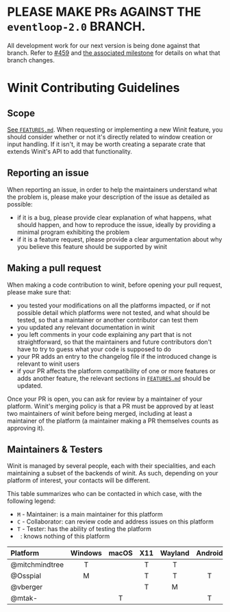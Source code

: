 # PLEASE MAKE PRs AGAINST THE `eventloop-2.0` BRANCH.

All development work for our next version is being done against that branch. Refer to [#459](https://github.com/rust-windowing/winit/issues/459) and [the associated milestone](https://github.com/rust-windowing/winit/milestone/2) for details on what that branch changes.

# Winit Contributing Guidelines

## Scope
[See `FEATURES.md`](./FEATURES.md). When requesting or implementing a new Winit feature, you should
consider whether or not it's directly related to window creation or input handling. If it isn't, it
may be worth creating a separate crate that extends Winit's API to add that functionality.


## Reporting an issue

When reporting an issue, in order to help the maintainers understand what the problem is, please make
your description of the issue as detailed as possible:

- if it is a bug, please provide clear explanation of what happens, what should happen, and how to
  reproduce the issue, ideally by providing a minimal program exhibiting the problem
- if it is a feature request, please provide a clear argumentation about why you believe this feature
  should be supported by winit

## Making a pull request

When making a code contribution to winit, before opening your pull request, please make sure that:

- you tested your modifications on all the platforms impacted, or if not possible detail which platforms
  were not tested, and what should be tested, so that a maintainer or another contributor can test them
- you updated any relevant documentation in winit
- you left comments in your code explaining any part that is not straightforward, so that the
  maintainers and future contributors don't have to try to guess what your code is supposed to do
- your PR adds an entry to the changelog file if the introduced change is relevant to winit users
- if your PR affects the platform compatibility of one or more features or adds another feature, the
  relevant sections in [`FEATURES.md`](https://github.com/rust-windowing/winit/blob/master/FEATURES.md#features)
  should be updated.

Once your PR is open, you can ask for review by a maintainer of your platform. Winit's merging policy
is that a PR must be approved by at least two maintainers of winit before being merged, including
at least a maintainer of the platform (a maintainer making a PR themselves counts as approving it).

## Maintainers & Testers

Winit is managed by several people, each with their specialities, and each maintaining a subset of the
backends of winit. As such, depending on your platform of interest, your contacts will be different.

This table summarizes who can be contacted in which case, with the following legend:

- `M` - Maintainer: is a main maintainer for this platform
- `C` - Collaborator: can review code and address issues on this platform
- `T` - Tester: has the ability of testing the platform
- ` `: knows nothing of this platform

| Platform            | Windows | macOS | X11   | Wayland | Android | iOS   | Emscripten |
| :---                | :---:   | :---: | :---: | :---:   | :---:   | :---: | :---:      |
| @mitchmindtree      | T       |       | T     | T       |         |       |            |
| @Osspial            | M       |       | T     | T       | T       |       | T          |
| @vberger            |         |       | T     | M       |         |       |            |
| @mtak-              |         | T     |       |         | T       | M     |            |
